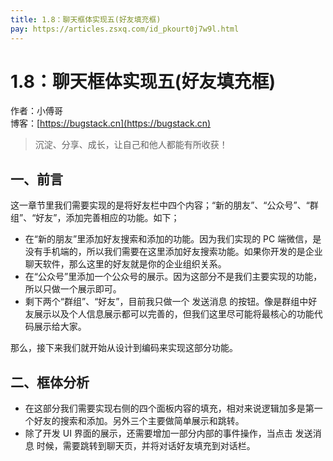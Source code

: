 ```yaml
---
title: 1.8：聊天框体实现五(好友填充框)
pay: https://articles.zsxq.com/id_pkourt0j7w9l.html
---
```


# 1.8：聊天框体实现五(好友填充框)

作者：小傅哥
<br/>博客：[https://bugstack.cn](https://bugstack.cn)

>沉淀、分享、成长，让自己和他人都能有所收获！

## 一、前言

这一章节里我们需要实现的是将好友栏中四个内容；“新的朋友”、“公众号”、“群组”、“好友”，添加完善相应的功能。如下；

- 在“新的朋友”里添加好友搜索和添加的功能。因为我们实现的 PC 端微信，是没有手机端的，所以我们需要在这里添加好友搜索功能。如果你开发的是企业聊天软件，那么这里的好友就是你的企业组织关系。
- 在“公众号”里添加一个公众号的展示。因为这部分不是我们主要实现的功能，所以只做一个展示即可。
- 剩下两个“群组”、“好友”，目前我只做一个 发送消息 的按钮。像是群组中好友展示以及个人信息展示都可以完善的，但我们这里尽可能将最核心的功能代码展示给大家。

那么，接下来我们就开始从设计到编码来实现这部分功能。

## 二、框体分析

<!-- ![](/images/article/project/im/project-im-1.8-01.png) -->

- 在这部分我们需要实现右侧的四个面板内容的填充，相对来说逻辑加多是第一个好友的搜索和添加。另外三个主要做简单展示和跳转。
- 除了开发 UI 界面的展示，还需要增加一部分内部的事件操作，当点击 发送消息 时候，需要跳转到聊天页，并将对话好友填充到对话栏。